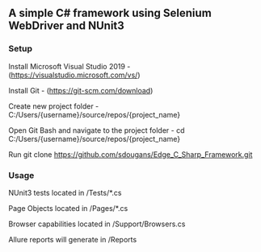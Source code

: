 ## A simple C# framework using Selenium WebDriver and NUnit3

### Setup
Install Microsoft Visual Studio 2019 - (https://visualstudio.microsoft.com/vs/)

Install Git - (https://git-scm.com/download)

Create new project folder - C:/Users/{username}/source/repos/{project_name}

Open Git Bash and navigate to the project folder - cd C:/Users/{username}/source/repos/{project_name}

Run git clone https://github.com/sdougans/Edge_C_Sharp_Framework.git


### Usage

NUnit3 tests located in /Tests/*.cs

Page Objects located in /Pages/*.cs

Browser capabilities located in /Support/Browsers.cs

Allure reports will generate in /Reports
